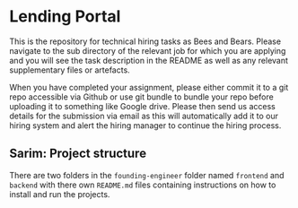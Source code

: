 # Lending Portal

This is the repository for technical hiring tasks as Bees and Bears. Please navigate to the sub directory of the relevant job for which you are applying and you will see the task description in the README as well as any relevant supplementary files or artefacts.

When you have completed your assignment, please either commit it to a git repo accessible via Github or use git bundle to bundle your repo before uploading it to something like Google drive. Please then send us access details for the submission via email as this will automatically add it to our hiring system and alert the hiring manager to continue the hiring process.

## Sarim: Project structure
There are two folders in the `founding-engineer` folder named `frontend` and `backend` with there own `README.md` files containing instructions on how to install and run the projects.
